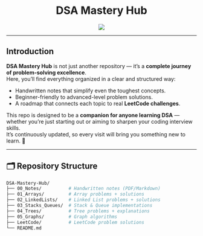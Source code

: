 <h1 align="center"> DSA Mastery Hub</h1>
<p align="center">
  <img src="https://readme-typing-svg.herokuapp.com?size=25&duration=4000&pause=1000&color=F97316&center=true&vCenter=true&width=650&lines=Welcome+to+DSA+Mastery+Hub!;Master+Data+Structures+%26+Algorithms;Handwritten+Notes+%2B+Problem+Solutions;From+Basics+to+LeetCode+Mastery" />
</p>

---

##  Introduction
**DSA Mastery Hub** is not just another repository — it’s a **complete journey of problem-solving excellence**.  
Here, you’ll find everything organized in a clear and structured way:  
-  Handwritten notes that simplify even the toughest concepts.  
-  Beginner-friendly to advanced-level problem solutions.  
-  A roadmap that connects each topic to real **LeetCode challenges**.  

This repo is designed to be a **companion for anyone learning DSA** — whether you’re just starting out or aiming to sharpen your coding interview skills.  
It’s continuously updated, so every visit will bring you something new to learn. 🚀

---

## 🗂️ Repository Structure
```bash
DSA-Mastery-Hub/
├── 00_Notes/          # Handwritten notes (PDF/Markdown)
├── 01_Arrays/         # Array problems + solutions
├── 02_LinkedLists/    # Linked List problems + solutions
├── 03_Stacks_Queues/  # Stack & Queue implementations
├── 04_Trees/          # Tree problems + explanations
├── 05_Graphs/         # Graph algorithms
├── LeetCode/          # LeetCode problem solutions
└── README.md
